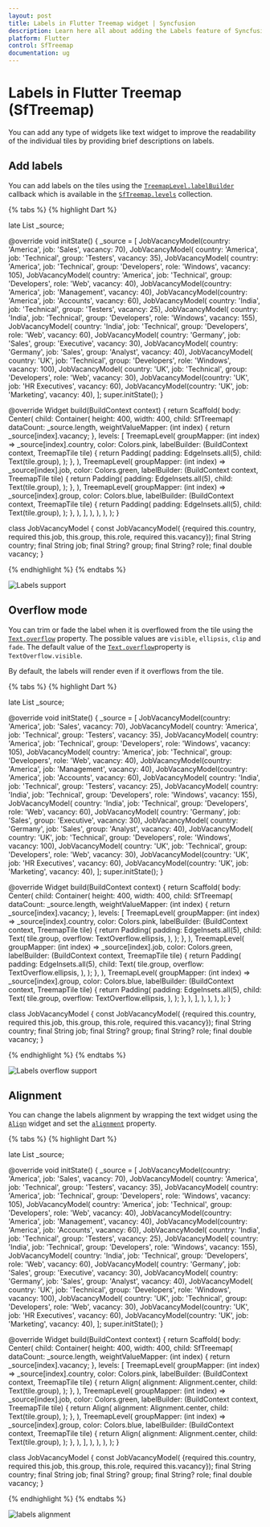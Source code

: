 ```yaml
---
layout: post
title: Labels in Flutter Treemap widget | Syncfusion
description: Learn here all about adding the Labels feature of Syncfusion Flutter Treemap (SfTreemap) widget and more.
platform: Flutter
control: SfTreemap
documentation: ug
---
```


# Labels in Flutter Treemap (SfTreemap)

You can add any type of widgets like text widget to improve the readability of the individual tiles by providing brief descriptions on labels.

## Add labels

You can add labels on the tiles using the [`TreemapLevel.labelBuilder`](https://pub.dev/documentation/syncfusion_flutter_treemap/latest/treemap/TreemapLevel/labelBuilder.html) callback which is available in the [`SfTreemap.levels`](https://pub.dev/documentation/syncfusion_flutter_treemap/latest/treemap/SfTreemap/levels.html) collection.

{% tabs %}
{% highlight Dart %}

late List<JobVacancyModel> _source;

@override
void initState() {
   _source = <JobVacancyModel>[
      JobVacancyModel(country: 'America', job: 'Sales', vacancy: 70),
      JobVacancyModel(
          country: 'America', job: 'Technical', group: 'Testers', vacancy: 35),
      JobVacancyModel(
          country: 'America',
          job: 'Technical',
          group: 'Developers',
          role: 'Windows',
          vacancy: 105),
      JobVacancyModel(
          country: 'America',
          job: 'Technical',
          group: 'Developers',
          role: 'Web',
          vacancy: 40),
      JobVacancyModel(country: 'America', job: 'Management', vacancy: 40),
      JobVacancyModel(country: 'America', job: 'Accounts', vacancy: 60),
      JobVacancyModel(
          country: 'India', job: 'Technical', group: 'Testers', vacancy: 25),
      JobVacancyModel(
          country: 'India',
          job: 'Technical',
          group: 'Developers',
          role: 'Windows',
          vacancy: 155),
      JobVacancyModel(
          country: 'India',
          job: 'Technical',
          group: 'Developers',
          role: 'Web',
          vacancy: 60),
      JobVacancyModel(
          country: 'Germany', job: 'Sales', group: 'Executive', vacancy: 30),
      JobVacancyModel(
          country: 'Germany', job: 'Sales', group: 'Analyst', vacancy: 40),
      JobVacancyModel(
          country: 'UK',
          job: 'Technical',
          group: 'Developers',
          role: 'Windows',
          vacancy: 100),
      JobVacancyModel(
          country: 'UK',
          job: 'Technical',
          group: 'Developers',
          role: 'Web',
          vacancy: 30),
      JobVacancyModel(country: 'UK', job: 'HR Executives', vacancy: 60),
      JobVacancyModel(country: 'UK', job: 'Marketing', vacancy: 40),
   ];
   super.initState();
}

@override
Widget build(BuildContext context) {
  return Scaffold(
     body: Center(
        child: Container(
          height: 400,
          width: 400,
          child: SfTreemap(
            dataCount: _source.length,
            weightValueMapper: (int index) {
              return _source[index].vacancy;
            },
            levels: [
              TreemapLevel(
                groupMapper: (int index) => _source[index].country,
                color: Colors.pink,
                labelBuilder: (BuildContext context, TreemapTile tile) {
                  return Padding(
                    padding: EdgeInsets.all(5),
                    child: Text(tile.group),
                  );
                },
              ),
              TreemapLevel(
                groupMapper: (int index) => _source[index].job,
                color: Colors.green,
                labelBuilder: (BuildContext context, TreemapTile tile) {
                  return Padding(
                    padding: EdgeInsets.all(5),
                    child: Text(tile.group),
                  );
                },
              ),
              TreemapLevel(
                groupMapper: (int index) => _source[index].group,
                color: Colors.blue,
                labelBuilder: (BuildContext context, TreemapTile tile) {
                  return Padding(
                    padding: EdgeInsets.all(5),
                    child: Text(tile.group),
                  );
                },
              ),
            ],
          ),
        ),
      ),
   );
}

class JobVacancyModel {
  const JobVacancyModel(
      {required this.country,
      required this.job,
      this.group,
      this.role,
      required this.vacancy});
  final String country;
  final String job;
  final String? group;
  final String? role;
  final double vacancy;
}

{% endhighlight %}
{% endtabs %}

![Labels support](images/labels/labels-support.png)

## Overflow mode

You can trim or fade the label when it is overflowed from the tile using the [`Text.overflow`](https://api.flutter.dev/flutter/widgets/Text/overflow.html) property. The possible values are `visible`, `ellipsis`, `clip` and `fade`. The default value of the [`Text.overflow`](https://api.flutter.dev/flutter/widgets/Text/overflow.html)property is `TextOverflow.visible`.

By default, the labels will render even if it overflows from the tile.

{% tabs %}
{% highlight Dart %}

late List<JobVacancyModel> _source;

@override
void initState() {
   _source = <JobVacancyModel>[
      JobVacancyModel(country: 'America', job: 'Sales', vacancy: 70),
      JobVacancyModel(
          country: 'America', job: 'Technical', group: 'Testers', vacancy: 35),
      JobVacancyModel(
          country: 'America',
          job: 'Technical',
          group: 'Developers',
          role: 'Windows',
          vacancy: 105),
      JobVacancyModel(
          country: 'America',
          job: 'Technical',
          group: 'Developers',
          role: 'Web',
          vacancy: 40),
      JobVacancyModel(country: 'America', job: 'Management', vacancy: 40),
      JobVacancyModel(country: 'America', job: 'Accounts', vacancy: 60),
      JobVacancyModel(
          country: 'India', job: 'Technical', group: 'Testers', vacancy: 25),
      JobVacancyModel(
          country: 'India',
          job: 'Technical',
          group: 'Developers',
          role: 'Windows',
          vacancy: 155),
      JobVacancyModel(
          country: 'India',
          job: 'Technical',
          group: 'Developers',
          role: 'Web',
          vacancy: 60),
      JobVacancyModel(
          country: 'Germany', job: 'Sales', group: 'Executive', vacancy: 30),
      JobVacancyModel(
          country: 'Germany', job: 'Sales', group: 'Analyst', vacancy: 40),
      JobVacancyModel(
          country: 'UK',
          job: 'Technical',
          group: 'Developers',
          role: 'Windows',
          vacancy: 100),
      JobVacancyModel(
          country: 'UK',
          job: 'Technical',
          group: 'Developers',
          role: 'Web',
          vacancy: 30),
      JobVacancyModel(country: 'UK', job: 'HR Executives', vacancy: 60),
      JobVacancyModel(country: 'UK', job: 'Marketing', vacancy: 40),
   ];
   super.initState();
}

@override
Widget build(BuildContext context) {
  return Scaffold(
       body: Center(
        child: Container(
          height: 400,
          width: 400,
          child: SfTreemap(
            dataCount: _source.length,
            weightValueMapper: (int index) {
              return _source[index].vacancy;
            },
            levels: [
              TreemapLevel(
                groupMapper: (int index) => _source[index].country,
                color: Colors.pink,
                labelBuilder: (BuildContext context, TreemapTile tile) {
                  return Padding(
                    padding: EdgeInsets.all(5),
                    child: Text(
                      tile.group,
                      overflow: TextOverflow.ellipsis,
                    ),
                  );
                },
              ),
              TreemapLevel(
                groupMapper: (int index) => _source[index].job,
                color: Colors.green,
                labelBuilder: (BuildContext context, TreemapTile tile) {
                  return Padding(
                    padding: EdgeInsets.all(5),
                    child: Text(
                      tile.group,
                      overflow: TextOverflow.ellipsis,
                    ),
                  );
                },
              ),
              TreemapLevel(
                groupMapper: (int index) => _source[index].group,
                color: Colors.blue,
                labelBuilder: (BuildContext context, TreemapTile tile) {
                  return Padding(
                    padding: EdgeInsets.all(5),
                    child: Text(
                      tile.group,
                      overflow: TextOverflow.ellipsis,
                    ),
                  );
                },
              ),
            ],
          ),
        ),
      ),
   );
}

class JobVacancyModel {
  const JobVacancyModel(
      {required this.country,
      required this.job,
      this.group,
      this.role,
      required this.vacancy});
  final String country;
  final String job;
  final String? group;
  final String? role;
  final double vacancy;
}

{% endhighlight %}
{% endtabs %}

![Labels overflow support](images/labels/labels-overflow-mode.png)

## Alignment

You can change the labels alignment by wrapping the text widget using the [`Align`](https://api.flutter.dev/flutter/widgets/Align-class.html) widget and set the [`alignment`](https://api.flutter.dev/flutter/widgets/Align/alignment.html) property.

{% tabs %}
{% highlight Dart %}

late List<JobVacancyModel> _source;

@override
void initState() {
   _source = <JobVacancyModel>[
      JobVacancyModel(country: 'America', job: 'Sales', vacancy: 70),
      JobVacancyModel(
          country: 'America', job: 'Technical', group: 'Testers', vacancy: 35),
      JobVacancyModel(
          country: 'America',
          job: 'Technical',
          group: 'Developers',
          role: 'Windows',
          vacancy: 105),
      JobVacancyModel(
          country: 'America',
          job: 'Technical',
          group: 'Developers',
          role: 'Web',
          vacancy: 40),
      JobVacancyModel(country: 'America', job: 'Management', vacancy: 40),
      JobVacancyModel(country: 'America', job: 'Accounts', vacancy: 60),
      JobVacancyModel(
          country: 'India', job: 'Technical', group: 'Testers', vacancy: 25),
      JobVacancyModel(
          country: 'India',
          job: 'Technical',
          group: 'Developers',
          role: 'Windows',
          vacancy: 155),
      JobVacancyModel(
          country: 'India',
          job: 'Technical',
          group: 'Developers',
          role: 'Web',
          vacancy: 60),
      JobVacancyModel(
          country: 'Germany', job: 'Sales', group: 'Executive', vacancy: 30),
      JobVacancyModel(
          country: 'Germany', job: 'Sales', group: 'Analyst', vacancy: 40),
      JobVacancyModel(
          country: 'UK',
          job: 'Technical',
          group: 'Developers',
          role: 'Windows',
          vacancy: 100),
      JobVacancyModel(
          country: 'UK',
          job: 'Technical',
          group: 'Developers',
          role: 'Web',
          vacancy: 30),
      JobVacancyModel(country: 'UK', job: 'HR Executives', vacancy: 60),
      JobVacancyModel(country: 'UK', job: 'Marketing', vacancy: 40),
   ];
   super.initState();
}

@override
Widget build(BuildContext context) {
  return Scaffold(
     body: Center(
        child: Container(
          height: 400,
          width: 400,
          child: SfTreemap(
            dataCount: _source.length,
            weightValueMapper: (int index) {
              return _source[index].vacancy;
            },
            levels: [
              TreemapLevel(
                groupMapper: (int index) => _source[index].country,
                color: Colors.pink,
                labelBuilder: (BuildContext context, TreemapTile tile) {
                  return Align(
                    alignment: Alignment.center,
                    child: Text(tile.group),
                  );
                },
              ),
              TreemapLevel(
                groupMapper: (int index) => _source[index].job,
                color: Colors.green,
                labelBuilder: (BuildContext context, TreemapTile tile) {
                  return Align(
                    alignment: Alignment.center,
                    child: Text(tile.group),
                  );
                },
              ),
              TreemapLevel(
                groupMapper: (int index) => _source[index].group,
                color: Colors.blue,
                labelBuilder: (BuildContext context, TreemapTile tile) {
                  return Align(
                    alignment: Alignment.center,
                    child: Text(tile.group),
                  );
                },
              ),
            ],
          ),
        ),
      ),
   );
}

class JobVacancyModel {
  const JobVacancyModel(
      {required this.country,
      required this.job,
      this.group,
      this.role,
      required this.vacancy});
  final String country;
  final String job;
  final String? group;
  final String? role;
  final double vacancy;
}

{% endhighlight %}
{% endtabs %}

![labels alignment](images/labels/labels-alignment.png)
